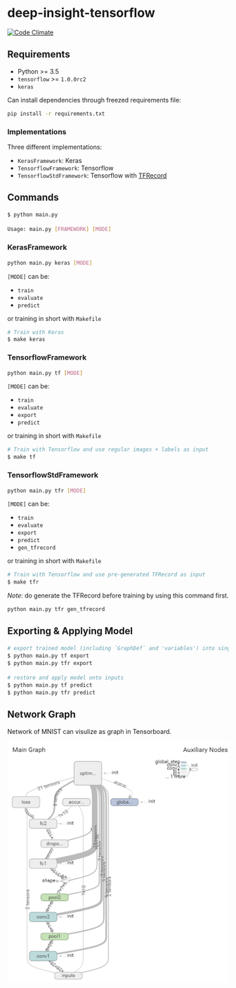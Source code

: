 # deep-insight-tensorflow

[![Code Climate](https://codeclimate.com/github/leVirve/deep-insight-tensorflow/badges/gpa.svg)](https://codeclimate.com/github/leVirve/deep-insight-tensorflow)

## Requirements

- Python >= 3.5
- `tensorflow` >= `1.0.0rc2`
- `keras`

Can install dependencies through freezed requirements file:

```bash
pip install -r requirements.txt
```

### Implementations

Three different implementations:

- `KerasFramework`: Keras
- `TensorflowFramework`: Tensorflow
- `TensorflowStdFramework`: Tensorflow with [TFRecord](https://www.tensorflow.org/how_tos/reading_data/#standard_tensorflow_format)

## Commands

```bash
$ python main.py

Usage: main.py [FRAMEWORK] [MODE]
```

### KerasFramework

```bash
python main.py keras [MODE]
```

`[MODE]` can be:

- `train`
- `evaluate`
- `predict`

or training in short with `Makefile`

```bash
# Train with Keras
$ make keras
```

### TensorflowFramework

```bash
python main.py tf [MODE]
```

`[MODE]` can be:

- `train`
- `evaluate`
- `export`
- `predict`

or training in short with `Makefile`

```bash
# Train with Tensorflow and use regular images + labels as input
$ make tf
```

### TensorflowStdFramework

```bash
python main.py tfr [MODE]
```

`[MODE]` can be:

- `train`
- `evaluate`
- `export`
- `predict`
- `gen_tfrecord`

or training in short with `Makefile`

```bash
# Train with Tensorflow and use pre-generated TFRecord as input
$ make tfr
```

*Note*: do generate the TFRecord before training by using this command first.

```bash
python main.py tfr gen_tfrecord
```

## Exporting & Applying Model

```bash
# export trained model (including `GraphDef` and 'variables') into single file
$ python main.py tf export
$ python main.py tfr export

# restore and apply model onto inputs
$ python main.py tf predict
$ python main.py tfr predict
```

## Network Graph

Network of MNIST can visulize as graph in Tensorboard.

![mnist in tensorflow](doc/img/mnist-tsb-graph.png)
